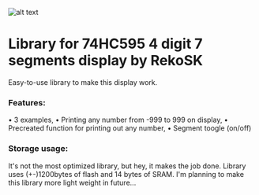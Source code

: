 ![alt text](https://techfun.sk/wp-content/uploads/2022/05/c-11.jpg)
# Library for 74HC595 4 digit 7 segments display by RekoSK
Easy-to-use library to make this display work.

### Features:
• 3 examples,
• Printing any number from -999 to 999 on display,
• Precreated function for printing out any number,
• Segment toogle (on/off)

### Storage usage:
It's not the most optimized library, but hey, it makes the job done.
Library uses (+-)1200bytes of flash and 14 bytes of SRAM.
I'm planning to make this library more light weight in future...